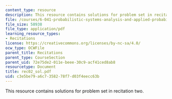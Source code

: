 ```yaml
---
content_type: resource
description: This resource contains solutions for problem set in recitation two.
file: /courses/6-041-probabilistic-systems-analysis-and-applied-probability-spring-2006/c3e5be79a6c7358278f7d03f4eecc63b_rec02_sol.pdf
file_size: 58938
file_type: application/pdf
learning_resource_types:
- Recitations
license: https://creativecommons.org/licenses/by-nc-sa/4.0/
ocw_type: OCWFile
parent_title: Recitations
parent_type: CourseSection
parent_uid: 72e75de2-011e-beee-30c9-acf41ced8ab8
resourcetype: Document
title: rec02_sol.pdf
uid: c3e5be79-a6c7-3582-78f7-d03f4eecc63b
---
```

This resource contains solutions for problem set in recitation two.